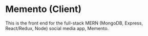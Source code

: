 # Memento (Client)

This is the front end for the full-stack MERN (MongoDB, Express, React/Redux, Node) social media app, Memento.
